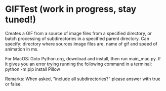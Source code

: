 # GIFTest (work in progress, stay tuned!)
Creates a GIF from a source of image files from a specified directory, or batch processing of subdirectories in a specified parent directory.
Can specify: directory where sources image files are, name of gif and speed of animation in ms.

For MacOS: Goto Python.org, download and install, then run main_mac.py.  If it gives you an error trying running the following command in a terminal:
python -m pip install Pillow

Remarks: When asked, "include all subdirectories?" please answer with true or false.

